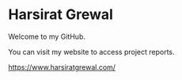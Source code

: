 # Harsirat Grewal
Welcome to my GitHub. 

You can visit my website to access project reports.

https://www.harsiratgrewal.com/

